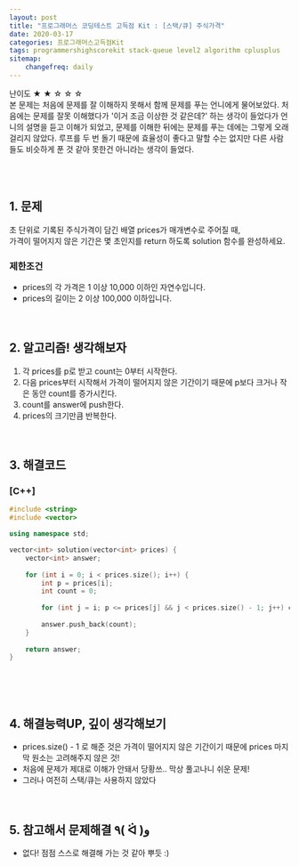 ```yaml
---
layout: post
title: "프로그래머스 코딩테스트 고득점 Kit : [스택/큐] 주식가격"
date: 2020-03-17
categories: 프로그래머스고득점Kit
tags: programmershighscorekit stack-queue level2 algorithm cplusplus
sitemap:
    changefreq: daily
---
```


난이도 ★ ★ ☆ ☆ ☆  
본 문제는 처음에 문제를 잘 이해하지 못해서 함께 문제를 푸는 언니에게 물어보았다. 처음에는 문제를 잘못 이해했다가 '이거 조금 이상한 것 같은데?' 하는 생각이 들었다가 언니의 설명을 듣고 이해가 되었고, 문제를 이해한 뒤에는 문제를 푸는 데에는 그렇게 오래 걸리지 않았다. 루프를 두 번 돌기 때문에 효율성이 좋다고 말할 수는 없지만 다른 사람들도 비슷하게 푼 것 같아 못한건 아니라는 생각이 들었다.  
<br/>

<br/>

## 1. 문제
초 단위로 기록된 주식가격이 담긴 배열 prices가 매개변수로 주어질 때,  
가격이 떨어지지 않은 기간은 몇 초인지를 return 하도록 solution 함수를 완성하세요.

### 제한조건
- prices의 각 가격은 1 이상 10,000 이하인 자연수입니다.
- prices의 길이는 2 이상 100,000 이하입니다.
<br/><br/><br/>

## 2. 알고리즘! 생각해보자
1) 각 prices를 p로 받고 count는 0부터 시작한다.  
2) 다음 prices부터 시작해서 가격이 떨어지지 않은 기간이기 때문에 p보다 크거나 작은 동안 count를 증가시킨다.  
3) count를 answer에 push한다.  
4) prices의 크기만큼 반복한다.  
<br/><br/>

## 3. 해결코드
### [C++]
```c++
#include <string>
#include <vector>

using namespace std;

vector<int> solution(vector<int> prices) {
    vector<int> answer;
    
    for (int i = 0; i < prices.size(); i++) {
        int p = prices[i];
        int count = 0;
        
        for (int j = i; p <= prices[j] && j < prices.size() - 1; j++) count ++;
        
        answer.push_back(count);
    }
    
    return answer;
}
```
<br/><br/><br/>

## 4. 해결능력UP, 깊이 생각해보기
- prices.size() - 1 로 해준 것은 가격이 떨어지지 않은 기간이기 때문에 prices 마지막 원소는 고려해주지 않은 것!
- 처음에 문제가 제대로 이해가 안돼서 당황쓰.. 막상 풀고나니 쉬운 문제!
- 그러나 여전히 스택/큐는 사용하지 않았다
<br/><br/><br/>

## 5. 참고해서 문제해결 ٩( ᐛ )و
- 없다! 점점 스스로 해결해 가는 것 같아 뿌듯 :)
<br/><br/><br/>